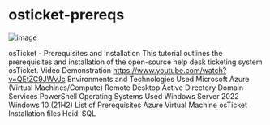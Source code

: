 # osticket-prereqs
![image](https://user-images.githubusercontent.com/127679928/225163734-905420bf-e719-45d9-a9c7-fa2629b40c82.png)

osTicket - Prerequisites and Installation
This tutorial outlines the prerequisites and installation of the open-source help desk ticketing system osTicket.
Video Demonstration
https://www.youtube.com/watch?v=QEtZC9JWvJc
Environments and Technologies Used
Microsoft Azure (Virtual Machines/Compute)
Remote Desktop
Active Directory Domain Services
PowerShell
Operating Systems Used
Windows Server 2022
Windows 10 (21H2)
List of Prerequisites
Azure Virtual Machine
osTicket Installation files
Heidi SQL
